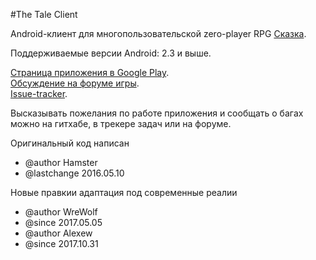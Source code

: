 ﻿#The Tale Client

Android-клиент для многопользовательской zero-player RPG [Сказка](http://the-tale.org).

Поддерживаемые версии Android: 2.3 и выше.

[Страница приложения в Google Play](https://play.google.com/store/apps/details?id=com.lonebytesoft.thetaleclient).  
[Обсуждение на форуме игры](http://the-tale.org/forum/threads/2802).  
[Issue-tracker](https://lonebytesoft.myjetbrains.com/youtrack/issues/thetaleclient).

Высказывать пожелания по работе приложения и сообщать о багах можно на гитхабе, в трекере задач или на форуме.

Оригинальный код написан
 * @author Hamster
 * @lastchange 2016.05.10

 Новые правкии адаптация под современные реалии

 * @author WreWolf
 * @since 2017.05.05
 * @author Alexew
 * @since 2017.10.31
